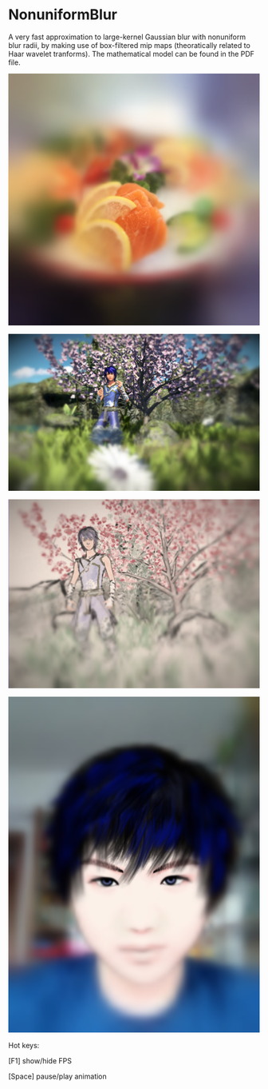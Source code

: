 # NonuniformBlur
A very fast approximation to large-kernel Gaussian blur with nonuniform blur radii, by making use of box-filtered mip maps (theoratically related to Haar wavelet tranforms). The mathematical model can be found in the PDF file. 

![Nonuniform blur result](https://github.com/StarsX/NonuniformBlur/blob/master/Doc/Images/NonuniformBlur.png "Nonuniform blur result")

![Nonuniform blur result PR](https://github.com/StarsX/NonuniformBlur/blob/master/Doc/Images/RenderingX12Blur.png "Nonuniform blur result on my RenderingX12 screenshot")

![Nonuniform blur result NPR](https://github.com/StarsX/NonuniformBlur/blob/master/Doc/Images/BrushShadeXBlur.png "Nonuniform blur result on my BrushShadeX screenshot")

![Nonuniform blur result Me](https://github.com/StarsX/NonuniformBlur/blob/master/Doc/Images/MeBlur.png "Nonuniform blur result on my illustration-style portait")

Hot keys:

[F1] show/hide FPS

[Space] pause/play animation
